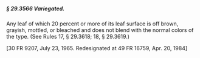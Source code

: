 ##### § 29.3566 Variegated. #####

Any leaf of which 20 percent or more of its leaf surface is off brown, grayish, mottled, or bleached and does not blend with the normal colors of the type. (See Rules 17, § 29.3618; 18, § 29.3619.)

[30 FR 9207, July 23, 1965. Redesignated at 49 FR 16759, Apr. 20, 1984]